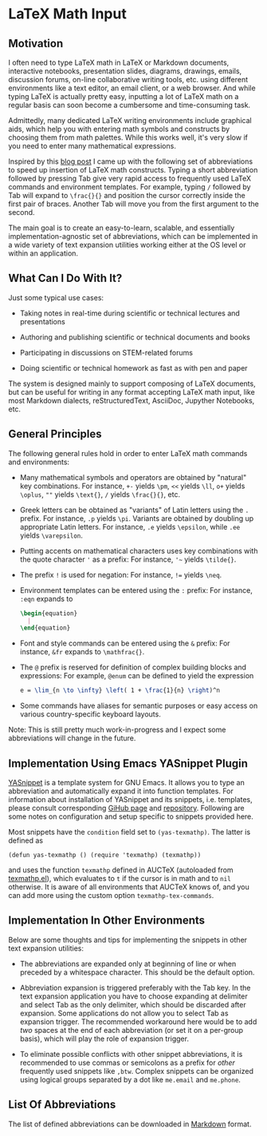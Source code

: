 
# LaTeX Math Input

## Motivation

I often need to type LaTeX math in LaTeX or Markdown documents, interactive notebooks, presentation slides, diagrams, drawings, emails, discussion forums, on-line collaborative writing tools, etc. using different environments like a text editor, an email client, or a web browser. And while typing LaTeX is actually pretty easy, inputting a lot of LaTeX math on a regular basis can soon become a cumbersome and time-consuming task.

Admittedly, many dedicated LaTeX writing environments include graphical aids, which help you with entering math symbols and constructs by choosing them from math palettes. While this works well, it's very slow if you need to enter many mathematical expressions.

Inspired by this [blog post][castel-notes] I came up with the following set of abbreviations to speed up insertion of LaTeX math constructs. Typing a short abbreviation followed by pressing Tab give very rapid access to frequently used LaTeX commands and environment templates. For example, typing `/` followed by Tab will expand to `\frac{}{}` and position the cursor correctly inside the first pair of braces. Another Tab will move you from the first argument to the second.

The main goal is to create an easy-to-learn, scalable, and essentially implementation-agnostic set of abbreviations, which can be implemented in a wide variety of text expansion utilities working either at the OS level or within an application.

## What Can I Do With It?

Just some typical use cases:

- Taking notes in real-time during scientific or technical lectures and presentations

- Authoring and publishing scientific or technical documents and books

- Participating in discussions on STEM-related forums

- Doing scientific or technical homework as fast as with pen and paper

The system is designed mainly to support composing of LaTeX documents, but can be useful for writing in any format accepting LaTeX math input, like most Markdown dialects, reStructuredText, AsciiDoc, Jupyther Notebooks, etc.

## General Principles

The following general rules hold in order to enter LaTeX math commands and environments:

- Many mathematical symbols and operators are obtained by "natural" key combinations. For instance, `+-` yields `\pm`, `<<` yields `\ll`, `o+` yields `\oplus`, `""` yields `\text{}`, `/` yields `\frac{}{}`, etc.

- Greek letters can be obtained as "variants" of Latin letters using the `.` prefix. For instance, `.p` yields `\pi`. Variants are obtained by doubling up appropriate Latin letters. For instance, `.e` yields `\epsilon`, while `.ee` yields `\varepsilon`.

- Putting accents on mathematical characters uses key combinations with the quote character `'` as a prefix: For instance, `'~` yields `\tilde{}`.

- The prefix `!` is used for negation: For instance, `!=` yields `\neq`.

- Environment templates can be entered using the `:` prefix: For instance, `:eqn` expands to

    ```latex
    \begin{equation}
      |
    \end{equation}
    ```

- Font and style commands can be entered using the `&` prefix: For instance, `&fr` expands to `\mathfrac{}`.

- The `@` prefix is reserved for definition of complex building blocks and expressions: For example, `@enum` can be defined to yield the expression

    ```latex
    e = \lim_{n \to \infty} \left( 1 + \frac{1}{n} \right)^n
    ```

- Some commands have aliases for semantic purposes or easy access on various country-specific keyboard layouts.

Note: This is still pretty much work-in-progress and I expect some abbreviations will change in the future.

## Implementation Using Emacs YASnippet Plugin

[YASnippet][yasnippet-github] is a template system for GNU Emacs. It allows you to type an abbreviation and automatically expand it into function templates. For information about installation of YASnippet and its snippets, i.e. templates, please consult corresponding [GiHub page][yasnippet-doc] and [repository][yasnippet-github]. Following are some notes on configuration and setup specific to snippets provided here.

Most snippets have the `condition` field set to `(yas-texmathp)`. The latter is defined as

```elisp
(defun yas-texmathp () (require 'texmathp) (texmathp))
```

and uses the function `texmathp` defined in AUCTeX (autoloaded from [texmathp.el][texmathp]), which evaluates to `t` if the cursor is in math and to `nil` otherwise. It is aware of all environments that AUCTeX knows of, and you can add more using the custom option `texmathp-tex-commands`.

## Implementation In Other Environments

Below are some thoughts and tips for implementing the snippets in other text expansion utilities:

- The abbreviations are expanded only at beginning of line or when preceded by a whitespace character. This should be the default option.

- Abbreviation expansion is triggered preferably with the Tab key. In the text expansion application you have to choose expanding at delimiter and select Tab as the only delimiter, which should be discarded after expansion. Some applications do not allow you to select Tab as expansion trigger. The recommended workaround here would be to add _two_ spaces at the end of each abbreviation (or set it on a per-group basis), which will play the role of expansion trigger.

- To eliminate possible conflicts with other snippet abbreviations, it is recommended to use commas or semicolons as a prefix for _other_ frequently used snippets like `,btw`. Complex snippets can be organized using logical groups separated by a dot like `me.email` and `me.phone`.

## List Of Abbreviations

The list of defined abbreviations can be downloaded in [Markdown][abbr-md] format.

[castel-notes]: https://castel.dev/post/lecture-notes-1/

[yasnippet-github]: https://github.com/joaotavora/yasnippet

[yasnippet-doc]: http://joaotavora.github.io/yasnippet/

[texmathp]: http://git.savannah.gnu.org/cgit/auctex.git/tree/texmathp.el

[abbr-md]: ./abbreviations.md

